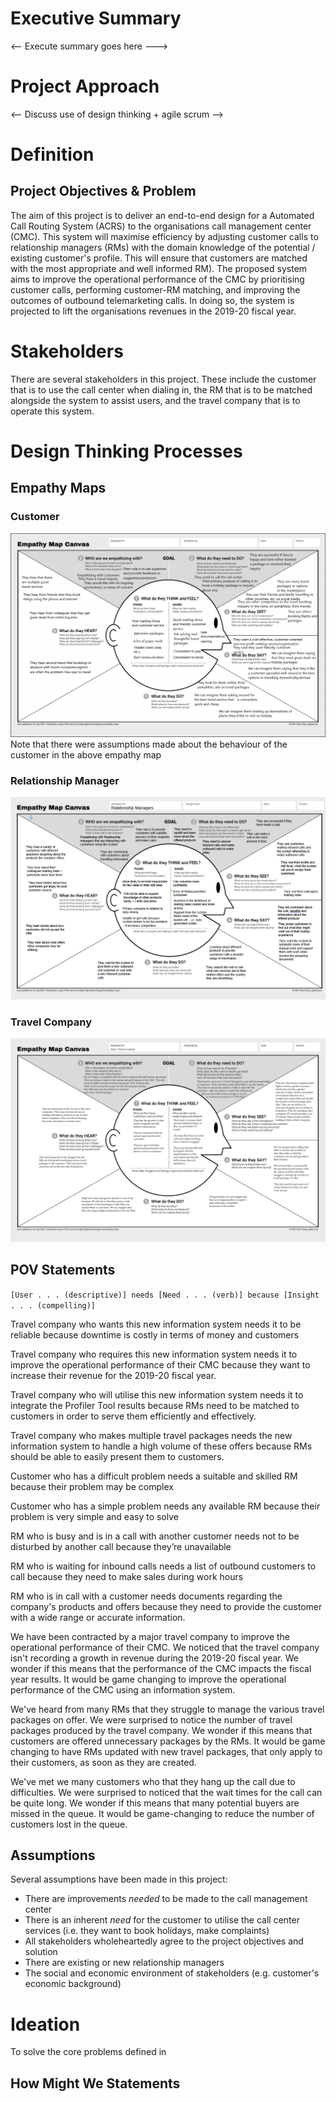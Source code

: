 # Executive Summary
<-- Execute summary goes here --->

# Project Approach
<-- Discuss use of design thinking + agile scrum -->

# Definition

## Project Objectives & Problem
The aim of this project is to deliver an end-to-end design for a Automated Call Routing System (ACRS) to the organisations call management center (CMC). This system will maximise efficiency by adjusting customer calls to relationship managers (RMs) with the domain knowledge of the potential / existing customer's profile. This will ensure that customers are matched with the most appropriate and well informed RM). The proposed system aims to improve the operational performance of the CMC by prioritising customer calls, performing customer-RM matching, and improving the outcomes of outbound telemarketing calls. In doing so, the system is projected to lift the organisations revenues in the 2019-20 fiscal year.

# Stakeholders
There are several stakeholders in this project. These include the customer that is to use the call center when dialing in, the RM that is to be matched alongside the system to assist users, and the travel company that is to operate this system.

# Design Thinking Processes
## Empathy Maps
### Customer
![Empathy Map (customer)](./Empathy_Map_Final.png)
Note that there were assumptions made about the behaviour of the customer in the above empathy map
### Relationship Manager
![Empathy Map (relationship manager)](./EmpathyMap_RelationshipManager.png)
### Travel Company
![Empathy Map (Travel Company)](./Empathy-Map-TravelCompany.png)
## POV Statements
`[User . . . (descriptive)] needs [Need . . . (verb)] because [Insight . . . (compelling)]`

Travel company who wants this new information system needs it to be reliable because downtime is costly in terms of money and customers

Travel company who requires this new information system needs it to improve the operational performance of their CMC because they want to increase their revenue for the 2019-20 fiscal year.

Travel company who will utilise this new information system needs it to integrate the Profiler Tool results because RMs need to be matched to customers in order to serve them efficiently and effectively.

Travel company who makes multiple travel packages needs the new information system to handle a high volume of these offers because RMs should be able to easily present them to customers.

Customer who has a difficult problem needs a suitable and skilled RM because their problem may be complex

Customer who has a simple problem needs any available RM because their problem is very simple and easy to solve

RM who is busy and is in a call with another customer needs not to be disturbed by another call because they’re unavailable

RM who is waiting for inbound calls needs a list of outbound customers to call because they need to make sales during work hours

RM who is in call with a customer needs documents regarding the company's products and offers because they need to provide the customer with a wide range or accurate information.

We have been contracted by a major travel company to improve the operational performance of their CMC. We noticed that the travel company isn't recording a growth in revenue during the 2019-20 fiscal year. We wonder if this means that the performance of the CMC impacts the fiscal year results. It would be game changing to improve the operational performance of the CMC using an information system.

We've heard from many RMs that they struggle to manage the various travel packages on offer. We were surprised to notice the number of travel packages produced by the travel company. We wonder if this means that customers are offered unnecessary packages by the RMs. It would be game changing to have RMs updated with new travel packages, that only apply to their customers, as soon as they are created.

We've met we many customers who that they hang up the call due to difficulties. We were surprised to noticed that the wait times for the call can be quite long. We wonder if this means that many potential buyers are missed in the queue. It would be game-changing to reduce the number of customers lost in the queue.

## Assumptions
Several assumptions have been made in this project:
* There are improvements *needed* to be made to the call management center 
* There is an inherent *need* for the customer to utilise the call center services (i.e. they want to book holidays, make complaints)
* All stakeholders wholeheartedly agree to the project objectives and solution
* There are existing or new relationship managers
* The social and economic environment of stakeholders (e.g. customer's economic background)

# Ideation

To solve the core problems defined in 

## How Might We Statements



